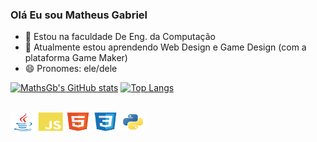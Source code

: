### Olá Eu sou Matheus Gabriel

- 🔭 Estou na faculdade De Eng. da Computação
- 🌱 Atualmente estou aprendendo Web Design e Game Design (com a plataforma Game Maker)
- 😄 Pronomes: ele/dele

[![MathsGb's GitHub stats](https://github-readme-stats.vercel.app/api?username=MathsGb&theme=bear&hide=prs,contribs)](https://github.com/MathsGb/github-readme-stats)
[![Top Langs](https://github-readme-stats.vercel.app/api/top-langs/?username=MathsGb&layout=compact&theme=bear&size_weight=0.1&count_weight=1)](https://github.com/MathsGb/github-readme-stats)

<div style="display: inline_block"><br>
  <img align="center" alt="Iza-Java" height="30" width="40" src="https://raw.githubusercontent.com/devicons/devicon/master/icons/java/java-original.svg">
  <img align="center" alt="Iza-Js" height="30" width="40" src="https://raw.githubusercontent.com/devicons/devicon/master/icons/javascript/javascript-plain.svg">
  <img align="center" alt="Iza-HTML" height="30" width="40" src="https://raw.githubusercontent.com/devicons/devicon/master/icons/html5/html5-original.svg">
  <img align="center" alt="Rafa-CSS" height="30" width="40" src="https://raw.githubusercontent.com/devicons/devicon/master/icons/css3/css3-original.svg">
  <img align="center" alt="Rafa-Python" height="30" width="40" src="https://raw.githubusercontent.com/devicons/devicon/master/icons/python/python-original.svg">
</div>

<!-- <div style="display: inline_block"><br>
  <a href="[https://www.instagram.com/matheusgbw/]" target="_blank"><img src="https://img.shields.io/badge/-Instagram-%23E4405F?style=for-the-badge&logo=instagram&logoColor=white" target="_blank"></a> 
  <a href = "mailto:matheus.g.v.nova2002@gmail.com"><img src="https://img.shields.io/badge/-Gmail-%23333?style=for-the-badge&logo=gmail&logoColor=white" target="_blank"></a>
  <a href="[https://www.linkedin.com/in/matheus-gabriel-081b6626b/]" target="_blank"><img src="https://img.shields.io/badge/-LinkedIn-%230077B5?style=for-the-badge&logo=linkedin&logoColor=white" target="_blank"></a> 
</div> -->
